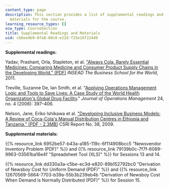 ```yaml
---
content_type: page
description: This section provides a list of supplemental readings and additional
  materials for the course.
learning_resource_types: []
ocw_type: CourseSection
title: Supplemental Readings and Materials
uid: cb6ee4b9-0fa8-80c8-e22d-f25e16f22449
---
```


**Supplemental readings:**

Yadav, Prashant, Orla, Stapleton, et al. ["Always Cola, Rarely Essential Medicines: Comparing Medicine and Consumer Product Supply Chains in the Developing World." (PDF)](https://papers.ssrn.com/sol3/papers.cfm?abstract_id=1656386) _INSEAD The Business School for the World_, 2011.

Treville, Suzanne De, Ian Smith, et al. "[Applying Operations Management Logic and Tools to Save Lives: A Case Study of the World Health Organization's Global Drug Facility](http://dx.doi.org/10.1016/j.jom.2005.03.004)." _Journal of Operations Management_ 24, no. 4 (2006): 397–406.

Nelson, Jane, Eriko Ishikawa et al. ["Developing Inclusive Business Models: A Review of Coca-Cola's Manual Distribution Centres in Ethiopia and Tanzania." (PDF - 2.3MB)](https://www.hks.harvard.edu/sites/default/files/centers/mrcbg/programs/cri/files/other_10_MDC_report.pdf) CSRI Report No. 38, 2009.

**Supplemental materials:**

{{% resource_link 6952be57-b43a-a185-119c-6f114908bcc5 "Newsvendor Inventory Problem (PDF)" %}} and {{% resource_link 79139b0c-7f7f-6089-9963-03561ba16e4f "Spreadsheet Tool (XLS)" %}} for Sessions 13 and 14.

{{% resource_link dd330a3a-c5be-ec3d-e820-89b152792bc0 "Derivation of Newsboy Cost for Uniform Demand (PDF)" %}} and {{% resource_link 12670569-5664-7703-b39a-55b3b239eb4b "Derivation of Newsboy Cost When Demand is Normally Distributed (PDF)" %}} for Session 15.